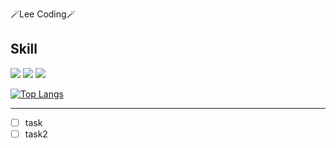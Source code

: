 🪄Lee Coding🪄

 ## Skill
<div>

<img src="https://img.shields.io/badge/JS-E8F833?style=flat-square&logo=javascript&logoColor=white"/>
<img src="https://img.shields.io/badge/TS-4E5DE4?style=flat-square&logo=typescript&logoColor=white"/>
<img src="https://img.shields.io/badge/HTML-E34F26?style=flat-square&logo=html5t&logoColor=white"/>

</div>


[![Top Langs](https://github-readme-stats.vercel.app/api/top-langs/?username=sawoo0999)](https://github.com/sawoo0999/github-readme-stats)

---




 
- [ ] task
- [ ] task2

